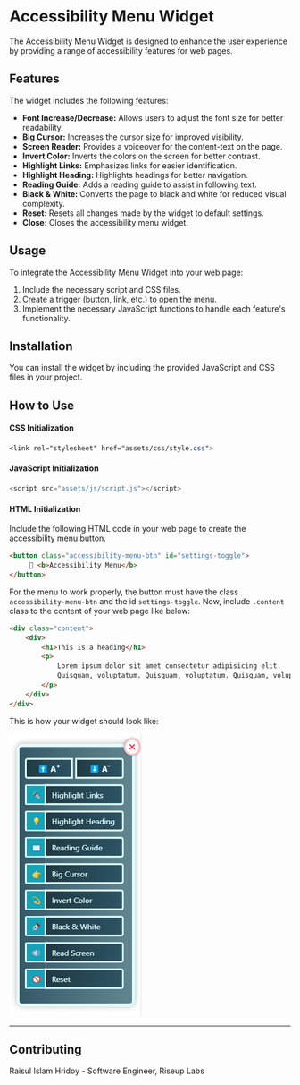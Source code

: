 # Accessibility Menu Widget

The Accessibility Menu Widget is designed to enhance the user experience by providing a range of accessibility features for web pages.

## Features

The widget includes the following features:

- **Font Increase/Decrease:** Allows users to adjust the font size for better readability.
- **Big Cursor:** Increases the cursor size for improved visibility.
- **Screen Reader:** Provides a voiceover for the content-text on the page.
- **Invert Color:** Inverts the colors on the screen for better contrast.
- **Highlight Links:** Emphasizes links for easier identification.
- **Highlight Heading:** Highlights headings for better navigation.
- **Reading Guide:** Adds a reading guide to assist in following text.
- **Black & White:** Converts the page to black and white for reduced visual complexity.
- **Reset:** Resets all changes made by the widget to default settings.
- **Close:** Closes the accessibility menu widget.

## Usage

To integrate the Accessibility Menu Widget into your web page:

1. Include the necessary script and CSS files.
2. Create a trigger (button, link, etc.) to open the menu.
3. Implement the necessary JavaScript functions to handle each feature's functionality.

## Installation

You can install the widget by including the provided JavaScript and CSS files in your project.

## How to Use

#### CSS Initialization
```css
<link rel="stylesheet" href="assets/css/style.css">
```

#### JavaScript Initialization
```javascript
<script src="assets/js/script.js"></script>
```

#### HTML Initialization

Include the following HTML code in your web page to create the accessibility menu button.

```html
<button class="accessibility-menu-btn" id="settings-toggle">
     🤖 <b>Accessibility Menu</b>
</button>
```
For the menu to work properly, the button must have the class `accessibility-menu-btn` and the id `settings-toggle`.
Now, include `.content` class to the content of your web page like below:

```html
<div class="content">
    <div>
        <h1>This is a heading</h1>
        <p>
            Lorem ipsum dolor sit amet consectetur adipisicing elit.
            Quisquam, voluptatum. Quisquam, voluptatum. Quisquam, voluptatum.
        </p>
    </div>
</div>
```
This is how your widget should look like:

![Accessibility Menu Widget](screenshot/img.png)

----------------------------------------------------

Contributing
------------
Raisul Islam Hridoy -
Software Engineer, Riseup Labs